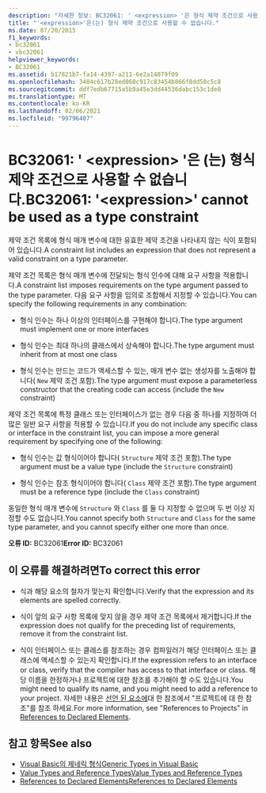 ```yaml
---
description: "자세한 정보: BC32061: ' <expression> '은 형식 제약 조건으로 사용할 수 없습니다."
title: "'<expression>'은(는) 형식 제약 조건으로 사용할 수 없습니다."
ms.date: 07/20/2015
f1_keywords:
- bc32061
- vbc32061
helpviewer_keywords:
- BC32061
ms.assetid: b17821b7-fa14-4397-a211-6e2a14079f09
ms.openlocfilehash: 3484c617b28ed068c917c83454b866f8dd50c5c8
ms.sourcegitcommit: ddf7edb67715a5b9a45e3dd44536dabc153c1de0
ms.translationtype: MT
ms.contentlocale: ko-KR
ms.lasthandoff: 02/06/2021
ms.locfileid: "99796407"
---
```

# <a name="bc32061-expression-cannot-be-used-as-a-type-constraint"></a><span data-ttu-id="8a1c3-103">BC32061: ' \<expression> '은 (는) 형식 제약 조건으로 사용할 수 없습니다.</span><span class="sxs-lookup"><span data-stu-id="8a1c3-103">BC32061: '\<expression>' cannot be used as a type constraint</span></span>

<span data-ttu-id="8a1c3-104">제약 조건 목록에 형식 매개 변수에 대한 유효한 제약 조건을 나타내지 않는 식이 포함되어 있습니다.</span><span class="sxs-lookup"><span data-stu-id="8a1c3-104">A constraint list includes an expression that does not represent a valid constraint on a type parameter.</span></span>

 <span data-ttu-id="8a1c3-105">제약 조건 목록은 형식 매개 변수에 전달되는 형식 인수에 대해 요구 사항을 적용합니다.</span><span class="sxs-lookup"><span data-stu-id="8a1c3-105">A constraint list imposes requirements on the type argument passed to the type parameter.</span></span> <span data-ttu-id="8a1c3-106">다음 요구 사항을 임의로 조합해서 지정할 수 있습니다.</span><span class="sxs-lookup"><span data-stu-id="8a1c3-106">You can specify the following requirements in any combination:</span></span>

- <span data-ttu-id="8a1c3-107">형식 인수는 하나 이상의 인터페이스를 구현해야 합니다.</span><span class="sxs-lookup"><span data-stu-id="8a1c3-107">The type argument must implement one or more interfaces</span></span>

- <span data-ttu-id="8a1c3-108">형식 인수는 최대 하나의 클래스에서 상속해야 합니다.</span><span class="sxs-lookup"><span data-stu-id="8a1c3-108">The type argument must inherit from at most one class</span></span>

- <span data-ttu-id="8a1c3-109">형식 인수는 만드는 코드가 액세스할 수 있는, 매개 변수 없는 생성자를 노출해야 합니다( `New` 제약 조건 포함).</span><span class="sxs-lookup"><span data-stu-id="8a1c3-109">The type argument must expose a parameterless constructor that the creating code can access (include the `New` constraint)</span></span>

 <span data-ttu-id="8a1c3-110">제약 조건 목록에 특정 클래스 또는 인터페이스가 없는 경우 다음 중 하나를 지정하여 더 많은 일반 요구 사항을 적용할 수 있습니다.</span><span class="sxs-lookup"><span data-stu-id="8a1c3-110">If you do not include any specific class or interface in the constraint list, you can impose a more general requirement by specifying one of the following:</span></span>

- <span data-ttu-id="8a1c3-111">형식 인수는 값 형식이어야 합니다( `Structure` 제약 조건 포함).</span><span class="sxs-lookup"><span data-stu-id="8a1c3-111">The type argument must be a value type (include the `Structure` constraint)</span></span>

- <span data-ttu-id="8a1c3-112">형식 인수는 참조 형식이어야 합니다( `Class` 제약 조건 포함).</span><span class="sxs-lookup"><span data-stu-id="8a1c3-112">The type argument must be a reference type (include the `Class` constraint)</span></span>

 <span data-ttu-id="8a1c3-113">동일한 형식 매개 변수에 `Structure` 와 `Class` 를 둘 다 지정할 수 없으며 두 번 이상 지정할 수도 없습니다.</span><span class="sxs-lookup"><span data-stu-id="8a1c3-113">You cannot specify both `Structure` and `Class` for the same type parameter, and you cannot specify either one more than once.</span></span>

 <span data-ttu-id="8a1c3-114">**오류 ID:** BC32061</span><span class="sxs-lookup"><span data-stu-id="8a1c3-114">**Error ID:** BC32061</span></span>

## <a name="to-correct-this-error"></a><span data-ttu-id="8a1c3-115">이 오류를 해결하려면</span><span class="sxs-lookup"><span data-stu-id="8a1c3-115">To correct this error</span></span>

- <span data-ttu-id="8a1c3-116">식과 해당 요소의 철자가 맞는지 확인합니다.</span><span class="sxs-lookup"><span data-stu-id="8a1c3-116">Verify that the expression and its elements are spelled correctly.</span></span>

- <span data-ttu-id="8a1c3-117">식이 앞의 요구 사항 목록에 맞지 않을 경우 제약 조건 목록에서 제거합니다.</span><span class="sxs-lookup"><span data-stu-id="8a1c3-117">If the expression does not qualify for the preceding list of requirements, remove it from the constraint list.</span></span>

- <span data-ttu-id="8a1c3-118">식이 인터페이스 또는 클래스를 참조하는 경우 컴파일러가 해당 인터페이스 또는 클래스에 액세스할 수 있는지 확인합니다.</span><span class="sxs-lookup"><span data-stu-id="8a1c3-118">If the expression refers to an interface or class, verify that the compiler has access to that interface or class.</span></span> <span data-ttu-id="8a1c3-119">해당 이름을 한정하거나 프로젝트에 대한 참조를 추가해야 할 수도 있습니다.</span><span class="sxs-lookup"><span data-stu-id="8a1c3-119">You might need to qualify its name, and you might need to add a reference to your project.</span></span> <span data-ttu-id="8a1c3-120">자세한 내용은 [선언 된 요소에](../../programming-guide/language-features/declared-elements/references-to-declared-elements.md)대 한 참조에서 "프로젝트에 대 한 참조"를 참조 하세요.</span><span class="sxs-lookup"><span data-stu-id="8a1c3-120">For more information, see "References to Projects" in [References to Declared Elements](../../programming-guide/language-features/declared-elements/references-to-declared-elements.md).</span></span>

## <a name="see-also"></a><span data-ttu-id="8a1c3-121">참고 항목</span><span class="sxs-lookup"><span data-stu-id="8a1c3-121">See also</span></span>

- [<span data-ttu-id="8a1c3-122">Visual Basic의 제네릭 형식</span><span class="sxs-lookup"><span data-stu-id="8a1c3-122">Generic Types in Visual Basic</span></span>](../../programming-guide/language-features/data-types/generic-types.md)
- [<span data-ttu-id="8a1c3-123">Value Types and Reference Types</span><span class="sxs-lookup"><span data-stu-id="8a1c3-123">Value Types and Reference Types</span></span>](../../programming-guide/language-features/data-types/value-types-and-reference-types.md)
- [<span data-ttu-id="8a1c3-124">References to Declared Elements</span><span class="sxs-lookup"><span data-stu-id="8a1c3-124">References to Declared Elements</span></span>](../../programming-guide/language-features/declared-elements/references-to-declared-elements.md)
